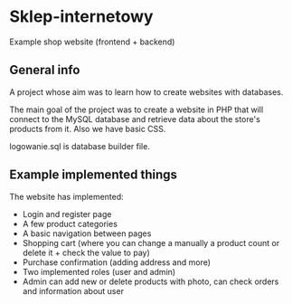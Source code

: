 # Sklep-internetowy
Example shop website (frontend + backend)

## General info
A project whose aim was to learn how to create websites with databases.


The main goal of the project was to create a website in PHP that will connect to the MySQL database and retrieve data about the store's products from it. Also we have basic CSS.

logowanie.sql is database builder file.

## Example implemented things
The website has implemented:
* Login and register page
* A few product categories
* A basic navigation between pages
* Shopping cart (where you can change a manually a product count or delete it + check the value to pay)
* Purchase confirmation (adding address and more)
* Two implemented roles (user and admin)
* Admin can add new or delete products with photo, can check orders and information about user
